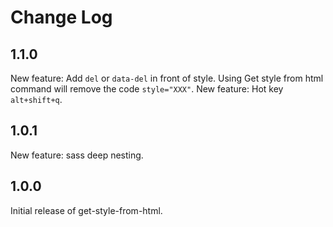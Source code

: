 # Change Log

## 1.1.0

New feature: Add `del` or `data-del` in front of style. Using Get style from html command will remove the code `style="XXX"`.
New feature: Hot key `alt+shift+q`.

## 1.0.1

New feature: sass deep nesting.

## 1.0.0

Initial release of get-style-from-html.
